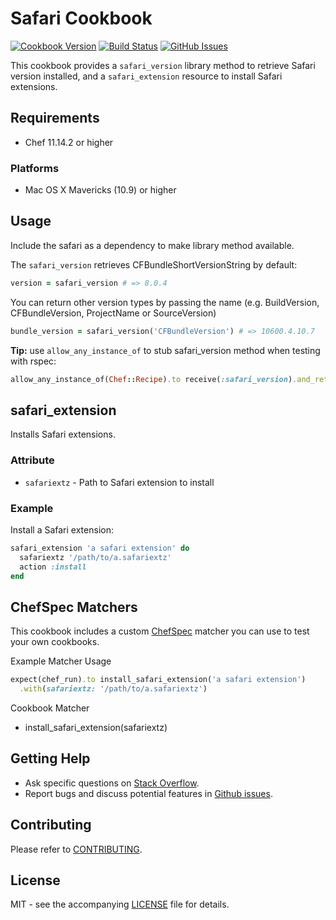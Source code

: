 # Safari Cookbook

[![Cookbook Version](http://img.shields.io/cookbook/v/safari.svg?style=flat-square)][cookbook]
[![Build Status](http://img.shields.io/travis/dhoer/chef-safari.svg?style=flat-square)][travis]
[![GitHub Issues](http://img.shields.io/github/issues/dhoer/chef-safari.svg?style=flat-square)][github]

[cookbook]: https://supermarket.chef.io/cookbooks/safari
[travis]: https://travis-ci.org/dhoer/chef-safari
[github]: https://github.com/dhoer/chef-safari/issues

This cookbook provides a `safari_version` library method to retrieve Safari version installed, and a
`safari_extension` resource to install Safari extensions.

## Requirements

- Chef 11.14.2 or higher

### Platforms

- Mac OS X Mavericks (10.9) or higher

## Usage

Include the safari as a dependency to make library method available.

The `safari_version` retrieves CFBundleShortVersionString by default:

```ruby
version = safari_version # => 8.0.4
```

You can return other version types by passing the name (e.g. BuildVersion, CFBundleVersion, ProjectName or
SourceVersion)

```ruby
bundle_version = safari_version('CFBundleVersion') # => 10600.4.10.7
```

**Tip:** use `allow_any_instance_of` to stub safari_version method when testing with rspec:

```ruby
allow_any_instance_of(Chef::Recipe).to receive(:safari_version).and_return('8.0.4')
```

## safari_extension

Installs Safari extensions.

### Attribute

- `safariextz` - Path to Safari extension to install

### Example

Install a Safari extension:

```ruby
safari_extension 'a safari extension' do
  safariextz '/path/to/a.safariextz'
  action :install
end
```

## ChefSpec Matchers

This cookbook includes a custom [ChefSpec](https://github.com/sethvargo/chefspec) matcher you can use to test your
own cookbooks.

Example Matcher Usage

```ruby
expect(chef_run).to install_safari_extension('a safari extension')
  .with(safariextz: '/path/to/a.safariextz')
```

Cookbook Matcher

- install_safari_extension(safariextz)


## Getting Help

- Ask specific questions on [Stack Overflow](http://stackoverflow.com/questions/tagged/chef-safari).
- Report bugs and discuss potential features in [Github issues](https://github.com/dhoer/chef-safari/issues).

## Contributing

Please refer to [CONTRIBUTING](https://github.com/dhoer/chef-safari/blob/master/CONTRIBUTING.md).

## License

MIT - see the accompanying [LICENSE](https://github.com/dhoer/chef-safari/blob/master/LICENSE.md) file for details.
